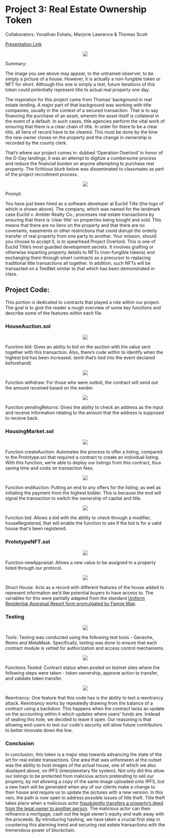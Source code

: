 # Project 3: Real Estate Ownership Token

Collaborators: Yonathan Eshetu, Marjorie Lawrence & Thomas Scott

[Presentation Link](https://github.com/ThomasJScott3/Real-Estate-Ownership-Token/blob/main/Real%20Estate%20Token%20Presentation.pdf)


<p align="center"><img src="https://github.com/ThomasJScott3/Real-Estate-Ownership-Token/blob/main/Images/NFT.png"></img></p>


Summary: 

The image you see above may appear, to the untrained observer, to be simply a picture of a house. However, it is actually a non-fungible token or NFT for short. Although this one is simply a test, future iterations of this token could potentially represent title to actual real property one day. 

The inspiration for this project came from Thomas’ background in real estate lending. A major part of that background was working with title companies, usually in the context of a secured transaction. That is to say financing the purchase of an asset, wherein the asset itself is collateral in the event of a default. In such cases, title agencies perform the vital work of ensuring that there is a clear chain of title. In order for there to be a clear title, all liens of record have to be cleared. This must be done by the time the new owner closes on the property and the change in ownership is recorded by the county clerk. 

That’s where our project comes in: dubbed ‘Operation Overlord’ in honor of the D-Day landings, it was an attempt to digitize a cumbersome process and reduce the financial burden on anyone attempting to purchase real property. The fictitious blurb below was disseminated to classmates as part of the project recruitment process.


<p align="center"><img src="https://github.com/ThomasJScott3/Real-Estate-Ownership-Token/blob/main/Images/euclidLogo.png"></img></p>


Prompt: 

You have just been hired as a software developer at Euclid Title (the logo of which is shown above). The company, which was named for the landmark case Euclid v. Ambler Realty Co.; processes real estate transactions by ensuring that there is ‘clear title’ on properties being bought and sold. This means that there are no liens on the property and that there are no covenants, easements or other restrictions that could disrupt the orderly transfer of real property from one party to another. Your mission, should you choose to accept it, is to spearhead Project Overlord. This is one of Euclid Title’s most guarded development secrets. It involves grafting or otherwise imparting property details to NFTs (non-fungible tokens) and exchanging them through smart contracts as a precursor to replacing traditional title transactions all together. In addition, such NFTs will be transacted on a TestNet similar to that which has been demonstrated in class.


## Project Code:

This portion is dedicated to contracts that played a role within our project. The goal is to give the reader a rough overview of some key functions and describe some of the features within each file. 


### HouseAuction.sol


<p align="center"><img src="https://github.com/ThomasJScott3/Real-Estate-Ownership-Token/blob/main/Images/Bid.PNG"></img></p>


Function bid: Gives an ability to bid on the auction with the value sent together with this transaction. Also, there’s code within to identify when the highest bid has been increased. (emit that’s tied into the event declared beforehand)


<p align="center"><img src="https://github.com/ThomasJScott3/Real-Estate-Ownership-Token/blob/main/Images/Withdraw.PNG"></img></p>


Function withdraw: For those who were outbid, the contract will send out the amount received based on the sender.


<p align="center"><img src="https://github.com/ThomasJScott3/Real-Estate-Ownership-Token/blob/main/Images/PendingReturn.PNG"></img></p>


Function pendingReturns: Gives the ability to check an address as the input and receive information relating to the amount that the address is supposed to receive back.


### HousingMarket.sol


<p align="center"><img src="https://github.com/ThomasJScott3/Real-Estate-Ownership-Token/blob/main/Images/CreateAuction.PNG"></img></p>


Function createAuction: Automates the process to offer a listing, compared to the Prototype.sol that required a contract to create an individual listing. With this function, we’re able to deploy our listings from this contract, thus saving time and costs on transaction fees.


<p align="center"><img src="https://github.com/ThomasJScott3/Real-Estate-Ownership-Token/blob/main/Images/EndAuction.PNG"</img></p>


Function endAuction: Putting an end to any offers for the listing; as well as initiating the payment from the highest bidder. This is because the end will signal the transaction to switch the ownership of capital and title.


<p align="center"><img src="https://github.com/ThomasJScott3/Real-Estate-Ownership-Token/blob/main/Images/Bid_Auction.PNG"></img></p>


Function bid: Allows a bid with the ability to check through a modifier, houseRegistered, that will enable the function to see if the bid is for a valid house that's been registered.  


### PrototypeNFT.sol


<p align="center"><img src="https://github.com/ThomasJScott3/Real-Estate-Ownership-Token/blob/main/Images/newAppraisal.PNG"></img></p>


Function newAppraisal: Allows a new value to be assigned to a property listed through our protocol.


<p align="center"><img src="https://github.com/ThomasJScott3/Real-Estate-Ownership-Token/blob/main/Images/structHouse.PNG"></img></p>


Struct House: Acts as a record with different features of the house added to represent information we’d like potential buyers to have access to. The variables for this were partially adapted from the standard [Uniform Residential Appraisal Report form promulgated by Fannie Mae](https://singlefamily.fanniemae.com/media/12371/display).



### Testing


<p align="center"><img src="https://github.com/ThomasJScott3/Real-Estate-Ownership-Token/blob/main/Images/testingTool.png"></img></p>


Tools: Testing was conducted using the following test tools - Ganache, Remix and MetaMask.  Specifically, testing was done to ensure that each contract module is vetted for authorization and access control mechanisms. 


<p align="center"><img src="https://github.com/ThomasJScott3/Real-Estate-Ownership-Token/blob/main/Images/testingFunction.PNG"></img></p>


Functions Tested: Contract status when posted on testnet sites where the following steps were taken - token ownership, approve action to transfer, and validate token transfer.   


<p align="center"><img src="https://github.com/ThomasJScott3/Real-Estate-Ownership-Token/blob/main/Images/Reentrancy.PNG"></img></p>


Reentrancy: One feature that this code has is the ability to test a reentrancy attack. Reentrancy works by repeatedly drawing from the balance of a contract using a backdoor. This happens when the contract lacks an update on the accounting within it which updates where users' funds are. Instead of sealing this hole, we decided to leave it open. Our reasoning is that allowing end-users to test our code's security will allow future contributors to better innovate down the line. 


### Conclusion


In conclusion, this token is a major step towards advancing the state of the art for real estate transactions. One area that was unforeseen at the outset was the ability to host images of the actual house, one of which we also displayed above, on IPFS (interplanetary file system). Not only did this allow our listings to be protected from malicious actors pretending to sell our property, by not allowing a copy of the same image uploaded onto IPFS, but a new hash will be generated when any of our clients make a change to their house and require us to update the pictures with a new version. 
In this vein, the path is now open to address possible issues of title theft. Title theft takes place when a malicious actor [fraudulently transfers a property’s deed from the legal owner to another person](https://www.experian.com/blogs/ask-experian/what-is-home-title-fraud/). The malicious actor can then refinance a mortgage, cash out the legal owner’s equity and walk away with the proceeds. By introducing hashing, we have taken a crucial first step in countering this alarming trend and securing real estate transactions with the tremendous power of blockchain.

